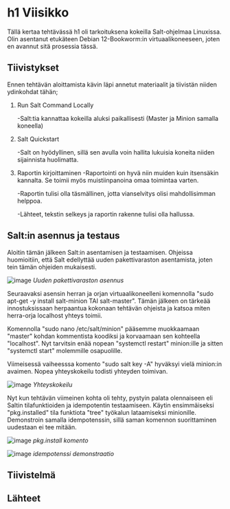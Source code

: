 # h1 Viisikko
Tällä kertaa tehtävässä h1 oli tarkoituksena kokeilla Salt-ohjelmaa Linuxissa. Olin asentanut etukäteen Debian 12-Bookworm:in virtuaalikoneeseen, joten en avannut sitä prosessia tässä.

## Tiivistykset
Ennen tehtävän aloittamista kävin läpi annetut materiaalit ja tiivistän niiden ydinkohdat tähän;

1. Run Salt Command Locally

   -Salt:tia kannattaa kokeilla aluksi paikallisesti (Master ja Minion samalla koneella)
   
2. Salt Quickstart

   -Salt on hyödyllinen, sillä sen avulla voin hallita lukuisia koneita niiden sijainnista huolimatta.

3. Raportin kirjoittaminen
   -Raportointi on hyvä niin muiden kuin itsensäkin kannalta. Se toimii myös muistiinpanoina omaa toimintaa varten.

   -Raportin tulisi olla täsmällinen, jotta vianselvitys olisi mahdollisimman helppoa.

   -Lähteet, tekstin selkeys ja raportin rakenne tulisi olla hallussa.

## Salt:in asennus ja testaus
Aloitin tämän jälkeen Salt:in asentamisen ja testaamisen. Ohjeissa huomioitiin, että Salt edellyttää uuden pakettivaraston asentamista, joten tein tämän ohjeiden mukaisesti.

![image](https://github.com/user-attachments/assets/24c5fd91-47ac-4c17-922c-d0eb746bc513)
*Uuden pakettivaraston asennus*

Seuraavaksi asensin herran ja orjan virtuaalikoneelleni komennolla "sudo apt-get -y install salt-minion TAI salt-master". Tämän jälkeen on tärkeää innostuksissaan herpaantua kokonaan tehtävän ohjeista ja katsoa miten herra-orja localhost yhteys toimii. 

Komennolla "sudo nano /etc/salt/minion" pääsemme muokkaamaan "master" kohdan kommentista koodiksi ja korvaamaan sen kohteella "localhost". Nyt tarvitsin enää nopean "systemctl restart" minion:ille ja sitten "systemctl start" molemmille osapuolille. 

Viimeisessä vaiheesssa komento "sudo salt key -A" hyväksyi vielä minion:in avaimen. Nopea yhteyskokeilu todisti yhteyden toimivan.

![image](https://github.com/user-attachments/assets/723a9c32-77f2-4e51-bff1-410515dc6828)
*Yhteyskokeilu*

Nyt kun tehtävän viimeinen kohta oli tehty, pystyin palata olennaiseen eli Saltin tilafunktioiden ja idempotentin testaamiseen. Käytin ensimmäiseksi "pkg.installed" tila funktiota "tree" työkalun lataamiseksi minionille. Demonstroin samalla idempotenssin, sillä saman komennon suorittaminen uudestaan ei tee mitään.

![image](https://github.com/user-attachments/assets/020de379-5f1c-4f6e-b33e-582c89f0da3c)
*pkg.install komento*

![image](https://github.com/user-attachments/assets/70bd741d-ee02-4323-8123-a74e1c5a7ba8)
*idempotenssi demonstraatio*



## Tiivistelmä

## Lähteet

